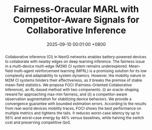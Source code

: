 ---
title:          "Fairness-Oracular MARL with Competitor-Aware Signals for Collaborative Inference"
date:           2025-09-10 00:01:00 +0800
selected:       false
pub_pre:        "Submitted to "
pub:            "NeurIPS '25: The Thirty-Ninth Annual Conference on Neural Information Processing Systems"
# pub_date:       "2025"
abstract: >-
  Collaborative inference (CI) in NextG networks enables battery-powered devices to collaborate with nearby edges on deep learning inference. The fairness issue in a multi-device multi-edge (M2M) CI system remains underexplored. Mean-field multi-agent reinforcement learning (MFRL) is a promising solution for its low complexity and adaptability to system dynamics. However, the mobility nature in M2M CI systems hinders their effectiveness, as it breaks the premise of stable mean-field statistics. We propose FOCI (Fairness-Oriented Collaborative Inference), an RL-based method with two components: (i) an oracle-shaping reward for approaching max-min fairness, and (ii) a competitor-aware observation augmentation for stabilizing device behaviors. We provide a convergence guarantee with bounded estimation errors. According to the results from real-world devices mobility traces, FOCI shows the best performance on multiple metrics and tightens the tails. It reduces worst-case latency by up to 56\% and worst-case energy by 46\% versus baselines, while halving the switch cost and preserving competitive QoS.
cover:          /assets/images/covers/2025NERUIPS.jpg
# authors:
# - <strong>Hansong Zhou</strong>
# - Jingjing Fu
# - Yukun Yuan
# - Linke Guo
# - Xiaonan Zhang
# links:
#   Paper: https://ieeexplore.ieee.org/abstract/document/11044586
---